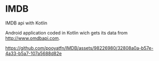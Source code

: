 # IMDB
IMDB api with Kotlin

Android application coded in Kotlin wich gets its data from http://www.omdbapi.com.

https://github.com/pooyatfn/IMDB/assets/98226980/32808a0a-b57e-4a33-b5a7-107a5688d82e
